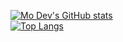[![Mo Dev's GitHub stats](https://github-readme-stats.vercel.app/api?username=myaxyo)](https://github.com/myaxyo/github-readme-stats)
<br>
[![Top Langs](https://github-readme-stats.vercel.app/api/top-langs/?username=myaxyo&layout=compact)](https://github.com/myaxyo/github-readme-stats)
